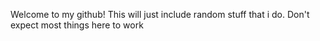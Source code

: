 Welcome to my github! This will just include random stuff that i do. Don't expect most things here to work

